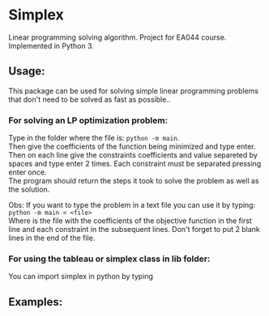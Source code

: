 # Simplex
Linear programming solving algorithm. Project for EA044 course.
Implemented in Python 3.

## Usage:

This package can be used for solving simple linear programming problems that don't need to be solved as fast as possible..

### For solving an LP optimization problem:

Type in the folder where the file is: `python -m main`.  
Then give the coefficients of the function being minimized and type enter. Then on each line give the constraints coefficients and value separeted by spaces and type enter 2 times. Each constraint must be separated pressing enter once.  
The program should return the steps it took to solve the problem as well as the solution.    

Obs: If you want to type the problem in a text file you can use it by typing: `python -m main < <file>`  
Where <file> is the file with the coefficients of the objective function in the first line and each constraint in the subsequent lines. Don't forget to put 2 blank lines in the end of the file.  

### For using the tableau or simplex class in lib folder:

You can import simplex in python by typing

## Examples:


